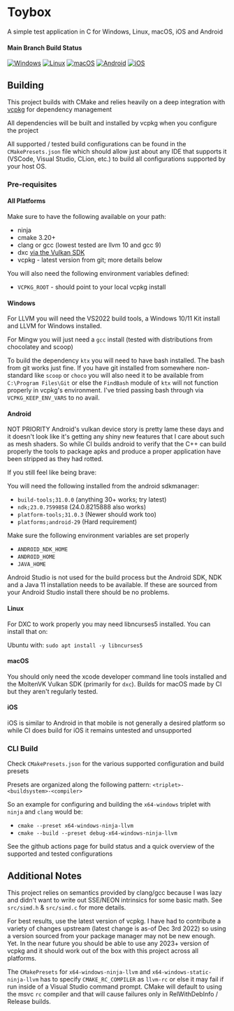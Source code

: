 # Toybox

A simple test application in C for Windows, Linux, macOS, iOS and Android 

#### Main Branch Build Status

[![Windows](https://github.com/Honeybunch/toybox/actions/workflows/windows.yml/badge.svg)](https://github.com/Honeybunch/toybox/actions/workflows/windows.yml)
[![Linux](https://github.com/Honeybunch/toybox/actions/workflows/linux.yml/badge.svg)](https://github.com/Honeybunch/toybox/actions/workflows/linux.yml)
[![macOS](https://github.com/Honeybunch/toybox/actions/workflows/macos.yml/badge.svg)](https://github.com/Honeybunch/toybox/actions/workflows/macos.yml)
[![Android](https://github.com/Honeybunch/toybox/actions/workflows/android.yml/badge.svg)](https://github.com/Honeybunch/toybox/actions/workflows/android.yml)
[![iOS](https://github.com/Honeybunch/toybox/actions/workflows/ios.yml/badge.svg)](https://github.com/Honeybunch/toybox/actions/workflows/ios.yml)

## Building
This project builds with CMake and relies heavily on a deep integration with [vcpkg](https://github.com/microsoft/vcpkg) for dependency management

All dependencies will be built and installed by vcpkg when you configure the project

All supported / tested build configurations can be found in the `CMakePresets.json` file which should allow just about any IDE that supports it (VSCode, Visual Studio, CLion, etc.) to build all configurations supported by your host OS.

### Pre-requisites

#### All Platforms
Make sure to have the following available on your path:
* ninja
* cmake 3.20+
* clang or gcc (lowest tested are llvm 10 and gcc 9)
* dxc [via the Vulkan SDK](https://vulkan.lunarg.com/)
* vcpkg - latest version from git; more details below

You will also need the following environment variables defined:
* `VCPKG_ROOT` - should point to your local vcpkg install

#### Windows
For LLVM you will need the VS2022 build tools, a Windows 10/11 Kit install and LLVM for Windows installed.

For Mingw you will just need a `gcc` install (tested with distributions from chocolatey and scoop)

To build the dependency `ktx` you will need to have bash installed. The bash from git works just fine. If you have git installed from somewhere non-standard like `scoop` or `choco` you will also need it to be available from `C:\Program Files\Git` or else the `FindBash` module of `ktx` will not function properly in vcpkg's environment. I've tried passing bash through via `VCPKG_KEEP_ENV_VARS` to no avail.

#### Android
NOT PRIORITY
Android's vulkan device story is pretty lame these days and it doesn't look like it's getting any shiny new features that I care about such as mesh shaders. So while CI builds android to verify that the C++ can build properly the tools to package apks and produce a proper application have been stripped as they had rotted.

If you still feel like being brave:

You will need the following installed from the android sdkmanager:
* `build-tools;31.0.0` (anything 30+ works; try latest)
* `ndk;23.0.7599858` (24.0.8215888 also works)
* `platform-tools;31.0.3` (Newer should work too)
* `platforms;android-29` (Hard requirement)

Make sure the following environment variables are set properly
* `ANDROID_NDK_HOME`
* `ANDROID_HOME`
* `JAVA_HOME`

Android Studio is not used for the build process but the Android SDK, NDK and a Java 11 installation needs to be available. If these are sourced from your Android Studio install there should be no problems.

#### Linux
For DXC to work properly you may need libncurses5 installed. You can install that on:

Ubuntu with: `sudo apt install -y libncurses5`

#### macOS
You should only need the xcode developer command line tools installed and the MoltenVK Vulkan SDK (primarily for `dxc`).
Builds for macOS made by CI but they aren't regularly tested.

#### iOS
iOS is similar to Android in that mobile is not generally a desired platform so while CI does build for iOS it remains untested and unsupported

### CLI Build
Check `CMakePresets.json` for the various supported configuration and build presets

Presets are organized along the following pattern: `<triplet>-<buildsystem>-<compiler>`

So an example for configuring and building the `x64-windows` triplet with `ninja` and `clang` would be:
* `cmake --preset x64-windows-ninja-llvm`
* `cmake --build --preset debug-x64-windows-ninja-llvm`

See the github actions page for build status and a quick overview of the supported and tested configurations

## Additional Notes
This project relies on semantics provided by clang/gcc because I was lazy and didn't want to write out SSE/NEON intrinsics for some basic math. See `src/simd.h` & `src/simd.c` for more details.

For best results, use the latest version of vcpkg. I have had to contribute a variety of changes upstream (latest change is as-of Dec 3rd 2022) so using a version sourced from your package manager may not be new enough. Yet. In the near future you should be able to use any 2023+ version of vcpkg and it should work out of the box with this project across all platforms.

The `CMakePresets` for `x64-windows-ninja-llvm` and `x64-windows-static-ninja-llvm` has to specify `CMAKE_RC_COMPILER` as `llvm-rc` or else it may fail if run inside of a Visual Studio command prompt. CMake will default to using the msvc `rc` compiler and that will cause failures only in RelWithDebInfo / Release builds.